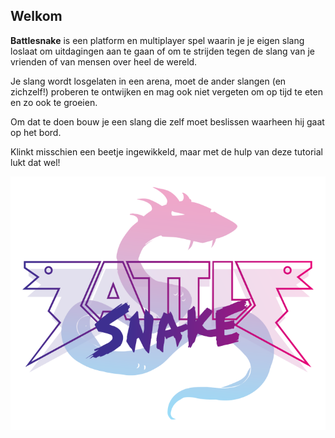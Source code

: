 ## Welkom

**Battlesnake** is een platform en multiplayer spel waarin je je eigen slang loslaat om uitdagingen aan te gaan of om te strijden tegen de slang van je vrienden of van mensen over heel de wereld.  

Je slang wordt losgelaten in een arena, moet de ander slangen (en zichzelf!) proberen te ontwijken en mag ook niet vergeten om op tijd te eten en zo ook te groeien.  

Om dat te doen bouw je een slang die zelf moet beslissen waarheen hij gaat op het bord.

Klinkt misschien een beetje ingewikkeld, maar met de hulp van deze tutorial lukt dat wel!

![battlesnake-logo](/assets/images/battlesnake-full-logo.svg)